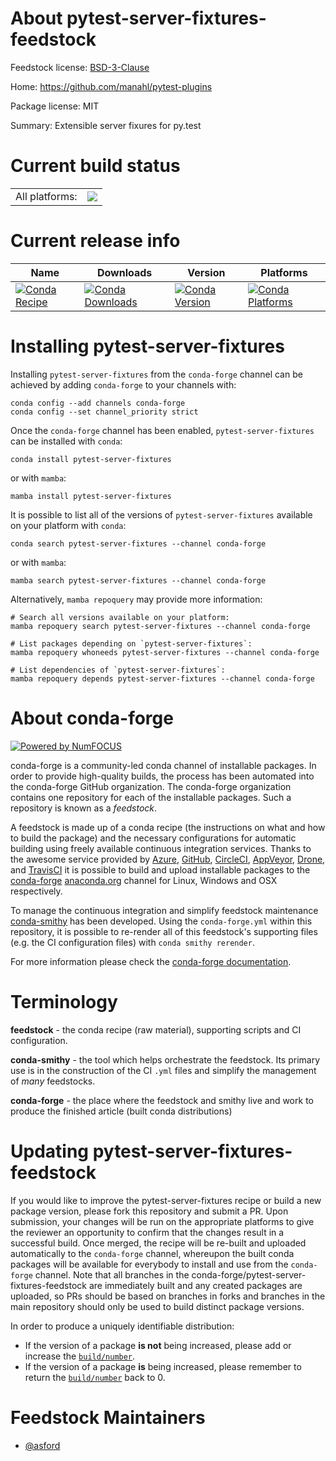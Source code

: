 About pytest-server-fixtures-feedstock
======================================

Feedstock license: [BSD-3-Clause](https://github.com/conda-forge/pytest-server-fixtures-feedstock/blob/main/LICENSE.txt)

Home: https://github.com/manahl/pytest-plugins

Package license: MIT

Summary: Extensible server fixures for py.test

Current build status
====================


<table><tr><td>All platforms:</td>
    <td>
      <a href="https://dev.azure.com/conda-forge/feedstock-builds/_build/latest?definitionId=11511&branchName=main">
        <img src="https://dev.azure.com/conda-forge/feedstock-builds/_apis/build/status/pytest-server-fixtures-feedstock?branchName=main">
      </a>
    </td>
  </tr>
</table>

Current release info
====================

| Name | Downloads | Version | Platforms |
| --- | --- | --- | --- |
| [![Conda Recipe](https://img.shields.io/badge/recipe-pytest--server--fixtures-green.svg)](https://anaconda.org/conda-forge/pytest-server-fixtures) | [![Conda Downloads](https://img.shields.io/conda/dn/conda-forge/pytest-server-fixtures.svg)](https://anaconda.org/conda-forge/pytest-server-fixtures) | [![Conda Version](https://img.shields.io/conda/vn/conda-forge/pytest-server-fixtures.svg)](https://anaconda.org/conda-forge/pytest-server-fixtures) | [![Conda Platforms](https://img.shields.io/conda/pn/conda-forge/pytest-server-fixtures.svg)](https://anaconda.org/conda-forge/pytest-server-fixtures) |

Installing pytest-server-fixtures
=================================

Installing `pytest-server-fixtures` from the `conda-forge` channel can be achieved by adding `conda-forge` to your channels with:

```
conda config --add channels conda-forge
conda config --set channel_priority strict
```

Once the `conda-forge` channel has been enabled, `pytest-server-fixtures` can be installed with `conda`:

```
conda install pytest-server-fixtures
```

or with `mamba`:

```
mamba install pytest-server-fixtures
```

It is possible to list all of the versions of `pytest-server-fixtures` available on your platform with `conda`:

```
conda search pytest-server-fixtures --channel conda-forge
```

or with `mamba`:

```
mamba search pytest-server-fixtures --channel conda-forge
```

Alternatively, `mamba repoquery` may provide more information:

```
# Search all versions available on your platform:
mamba repoquery search pytest-server-fixtures --channel conda-forge

# List packages depending on `pytest-server-fixtures`:
mamba repoquery whoneeds pytest-server-fixtures --channel conda-forge

# List dependencies of `pytest-server-fixtures`:
mamba repoquery depends pytest-server-fixtures --channel conda-forge
```


About conda-forge
=================

[![Powered by
NumFOCUS](https://img.shields.io/badge/powered%20by-NumFOCUS-orange.svg?style=flat&colorA=E1523D&colorB=007D8A)](https://numfocus.org)

conda-forge is a community-led conda channel of installable packages.
In order to provide high-quality builds, the process has been automated into the
conda-forge GitHub organization. The conda-forge organization contains one repository
for each of the installable packages. Such a repository is known as a *feedstock*.

A feedstock is made up of a conda recipe (the instructions on what and how to build
the package) and the necessary configurations for automatic building using freely
available continuous integration services. Thanks to the awesome service provided by
[Azure](https://azure.microsoft.com/en-us/services/devops/), [GitHub](https://github.com/),
[CircleCI](https://circleci.com/), [AppVeyor](https://www.appveyor.com/),
[Drone](https://cloud.drone.io/welcome), and [TravisCI](https://travis-ci.com/)
it is possible to build and upload installable packages to the
[conda-forge](https://anaconda.org/conda-forge) [anaconda.org](https://anaconda.org/)
channel for Linux, Windows and OSX respectively.

To manage the continuous integration and simplify feedstock maintenance
[conda-smithy](https://github.com/conda-forge/conda-smithy) has been developed.
Using the ``conda-forge.yml`` within this repository, it is possible to re-render all of
this feedstock's supporting files (e.g. the CI configuration files) with ``conda smithy rerender``.

For more information please check the [conda-forge documentation](https://conda-forge.org/docs/).

Terminology
===========

**feedstock** - the conda recipe (raw material), supporting scripts and CI configuration.

**conda-smithy** - the tool which helps orchestrate the feedstock.
                   Its primary use is in the construction of the CI ``.yml`` files
                   and simplify the management of *many* feedstocks.

**conda-forge** - the place where the feedstock and smithy live and work to
                  produce the finished article (built conda distributions)


Updating pytest-server-fixtures-feedstock
=========================================

If you would like to improve the pytest-server-fixtures recipe or build a new
package version, please fork this repository and submit a PR. Upon submission,
your changes will be run on the appropriate platforms to give the reviewer an
opportunity to confirm that the changes result in a successful build. Once
merged, the recipe will be re-built and uploaded automatically to the
`conda-forge` channel, whereupon the built conda packages will be available for
everybody to install and use from the `conda-forge` channel.
Note that all branches in the conda-forge/pytest-server-fixtures-feedstock are
immediately built and any created packages are uploaded, so PRs should be based
on branches in forks and branches in the main repository should only be used to
build distinct package versions.

In order to produce a uniquely identifiable distribution:
 * If the version of a package **is not** being increased, please add or increase
   the [``build/number``](https://docs.conda.io/projects/conda-build/en/latest/resources/define-metadata.html#build-number-and-string).
 * If the version of a package **is** being increased, please remember to return
   the [``build/number``](https://docs.conda.io/projects/conda-build/en/latest/resources/define-metadata.html#build-number-and-string)
   back to 0.

Feedstock Maintainers
=====================

* [@asford](https://github.com/asford/)

